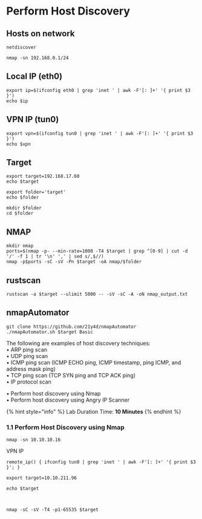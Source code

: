 # Perform Host Discovery

## Hosts on network
```
netdiscover
```
```
nmap -sn 192.168.0.1/24
```

## Local IP (eth0)
```
export ip=$(ifconfig eth0 | grep 'inet ' | awk -F'[: ]+' '{ print $3 }')
echo $ip
```

## VPN IP (tun0)
```
export vpn=$(ifconfig tun0 | grep 'inet ' | awk -F'[: ]+' '{ print $3 }')
echo $vpn
```

## Target
```
export target=192.168.17.60
echo $target

export folder='target'
echo $folder

mkdir $folder
cd $folder
``` 

## NMAP
```
mkdir nmap
ports=$(nmap -p- --min-rate=1000 -T4 $target | grep ^[0-9] | cut -d '/' -f 1 | tr '\n' ',' | sed s/,$//)
nmap -p$ports -sC -sV -Pn $target -oA nmap/$folder
```

## rustscan
```
rustscan -a $target --ulimit 5000 -- -sV -sC -A -oN nmap_output.txt
```


## nmapAutomator
```
git clone https://github.com/21y4d/nmapAutomator
./nmapAutomator.sh $target Basic
```



The following are examples of host discovery techniques:\
• ARP ping scan\
• UDP ping scan\
• ICMP ping scan (ICMP ECHO ping, ICMP timestamp, ping ICMP, and address mask ping)\
• TCP ping scan (TCP SYN ping and TCP ACK ping)\
• IP protocol scan

• Perform host discovery using Nmap\
• Perform host discovery using Angry IP Scanner

{% hint style="info" %}
Lab Duration Time: **10 Minutes**
{% endhint %}

### 1.1 Perform Host Discovery using Nmap

```
nmap -sn 10.10.10.16
```

















VPN IP
```
remote_ip() { ifconfig tun0 | grep 'inet ' | awk -F'[: ]+' '{ print $3 }'; }

export target=10.10.211.96

echo $target



nmap -sC -sV -T4 -p1-65535 $target
